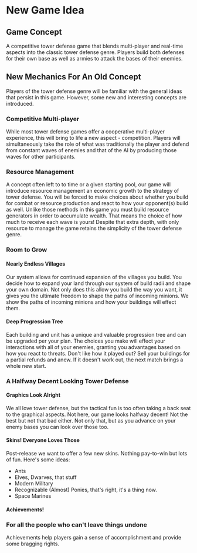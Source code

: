 # New Game Idea
## Game Concept
A competitive tower defense game that blends multi-player and real-time aspects into the classic tower defense genre.
 Players build both defenses for their own base as well as armies to attack the bases of their enemies.
 
## New Mechanics For An Old Concept
Players of the tower defense genre will be familiar with the general ideas that persist in this game. However, some new
and interesting concepts are introduced.

### Competitive Multi-player
While most tower defense games offer a cooperative multi-player experience, this will bring to life a new aspect - 
competition. Players will simultaneously take the role of what was traditionally the player and defend from constant
waves of enemies and that of the AI by producing those waves for other participants.

### Resource Management
A concept often left to to time or a given starting pool, our game will introduce resource management an economic growth
to the strategy of tower defense. You will be forced to make choices about whether you build for combat or resource
production and react to how your opponent(s) build as well.
Unlike those methods in this game you must build resource generators in order to accumulate wealth. That means the
choice of how much to receive each wave is yours! Despite that extra depth, with only resource to manage the game
retains the simplicity of the tower defense genre.

### Room to Grow
#### Nearly Endless Villages
Our system allows for continued expansion of the villages you build. You decide how to expand your land through our 
system of build radii and shape your own domain. Not only does this allow you build the way you want, it gives you the 
ultimate freedom to shape the paths of incoming minions. We show the paths of incoming minions and how your buildings
will effect them.

#### Deep Progression Tree
Each building and unit has a unique and valuable progression tree and can be upgraded per your plan. The choices you 
make will effect your interactions with all of your enemies, granting you advantages based on how you react to threats. 
Don't like how it played out? Sell your buildings for a partial refunds and anew.
If it doesn't work out, the next match brings a whole new start.

### A Halfway Decent Looking Tower Defense
#### Graphics Look Alright
We all love tower defense, but the tactical fun is too often taking a back seat to the graphical aspects. Not here, our
game looks halfway decent! Not the best but not that bad either. Not only that, but as you advance on your enemy bases 
you can look over those too.

#### Skins! Everyone Loves Those
Post-release we want to offer a few new skins. Nothing pay-to-win but lots of fun. Here's some ideas:

* Ants
* Elves, Dwarves, that stuff
* Modern Military
* Recognizable (Almost) Ponies, that's right, it's a thing now.
* Space Marines

#### Achievements!
### For all the people who can't leave things undone

Achievements help players gain a sense of accomplishment and provide some bragging rights.
